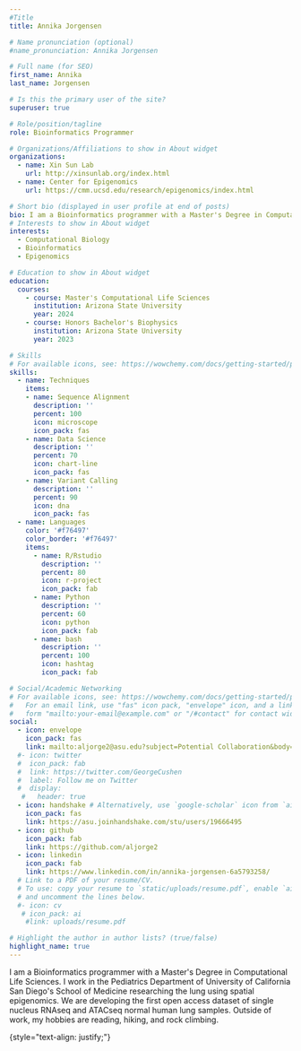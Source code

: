 ```yaml
---
#Title 
title: Annika Jorgensen

# Name pronunciation (optional)
#name_pronunciation: Annika Jorgensen

# Full name (for SEO)
first_name: Annika
last_name: Jorgensen

# Is this the primary user of the site?
superuser: true

# Role/position/tagline
role: Bioinformatics Programmer

# Organizations/Affiliations to show in About widget
organizations:
  - name: Xin Sun Lab
    url: http://xinsunlab.org/index.html
  - name: Center for Epigenomics
    url: https://cmm.ucsd.edu/research/epigenomics/index.html

# Short bio (displayed in user profile at end of posts)
bio: I am a Bioinformatics programmer with a Master's Degree in Computational Life Sciences. I work in the Pediatrics Department of University of California San Diego's School of Medicine researching the lung using spatial epigenomics. We are developing the first open access dataset of single nucleus RNAseq and ATACseq normal human lung samples. Outside of work, my hobbies are reading, hiking, and rock climbing.
# Interests to show in About widget
interests:
  - Computational Biology
  - Bioinformatics
  - Epigenomics

# Education to show in About widget
education:
  courses:
    - course: Master's Computational Life Sciences
      institution: Arizona State University
      year: 2024
    - course: Honors Bachelor's Biophysics
      institution: Arizona State University
      year: 2023

# Skills
# For available icons, see: https://wowchemy.com/docs/getting-started/page-builder/#icons
skills:
  - name: Techniques
    items:
    - name: Sequence Alignment
      description: ''
      percent: 100
      icon: microscope
      icon_pack: fas
    - name: Data Science
      description: ''
      percent: 70
      icon: chart-line
      icon_pack: fas
    - name: Variant Calling
      description: ''
      percent: 90
      icon: dna
      icon_pack: fas
  - name: Languages
    color: '#f76497'
    color_border: '#f76497'
    items:
      - name: R/Rstudio
        description: ''
        percent: 80
        icon: r-project
        icon_pack: fab
      - name: Python
        description: ''
        percent: 60
        icon: python
        icon_pack: fab
      - name: bash
        description: ''
        percent: 100
        icon: hashtag
        icon_pack: fab

# Social/Academic Networking
# For available icons, see: https://wowchemy.com/docs/getting-started/page-builder/#icons
#   For an email link, use "fas" icon pack, "envelope" icon, and a link in the
#   form "mailto:your-email@example.com" or "/#contact" for contact widget.
social:
  - icon: envelope
    icon_pack: fas
    link: mailto:aljorge2@asu.edu?subject=Potential Collaboration&body=I would like to collaborate with you.
  #- icon: twitter
  #  icon_pack: fab
  #  link: https://twitter.com/GeorgeCushen
  #  label: Follow me on Twitter
  #  display:
   #   header: true
  - icon: handshake # Alternatively, use `google-scholar` icon from `ai` icon pack
    icon_pack: fas
    link: https://asu.joinhandshake.com/stu/users/19666495
  - icon: github
    icon_pack: fab
    link: https://github.com/aljorge2
  - icon: linkedin
    icon_pack: fab
    link: https://www.linkedin.com/in/annika-jorgensen-6a5793258/
  # Link to a PDF of your resume/CV.
  # To use: copy your resume to `static/uploads/resume.pdf`, enable `ai` icons in `params.yaml`,
  # and uncomment the lines below.
  #- icon: cv
   # icon_pack: ai
    #link: uploads/resume.pdf

# Highlight the author in author lists? (true/false)
highlight_name: true
---
```


I am a Bioinformatics programmer with a Master's Degree in Computational Life Sciences. I work in the Pediatrics Department of University of California San Diego's School of Medicine researching the lung using spatial epigenomics. We are developing the first open access dataset of single nucleus RNAseq and ATACseq normal human lung samples. Outside of work, my hobbies are reading, hiking, and rock climbing. 
 
{style="text-align: justify;"}
